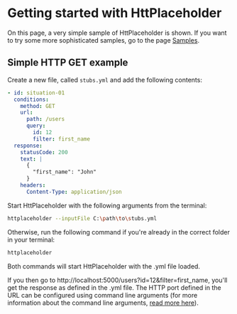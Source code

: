 # Getting started with HttPlaceholder

On this page, a very simple sample of HttPlaceholder is shown. If you want to try some more sophisticated samples, go to the page [Samples](SAMPLES.md).

## Simple HTTP GET example

Create a new file, called `stubs.yml` and add the following contents:

```yml
- id: situation-01
  conditions:
    method: GET
    url:
      path: /users
      query:
        id: 12
        filter: first_name
  response:
    statusCode: 200
    text: |
      {
        "first_name": "John"
      }
    headers:
      Content-Type: application/json
```

Start HttPlaceholder with the following arguments from the terminal:

```bash
httplaceholder --inputFile C:\path\to\stubs.yml
```

Otherwise, run the following command if you're already in the correct folder in your terminal:

```bash
httplaceholder
```

Both commands will start HttPlaceholder with the .yml file loaded.

If you then go to http://localhost:5000/users?id=12&filter=first_name, you'll get the response as defined in the .yml file. The HTTP port defined in the URL can be configured using command line arguments (for more information about the command line arguments, [read more here](CONFIG.md)).